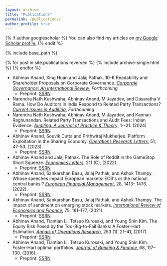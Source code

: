 ```yaml
---
layout: archive
title: "Publications"
permalink: /publications/
author_profile: true
---
```


{% if author.googlescholar %}
  You can also find my articles on <u><a href="{{author.googlescholar}}">my Google Scholar profile</a>.</u>
{% endif %}

{% include base_path %}

{% for post in site.publications reversed %}
  {% include archive-single.html %}
{% endfor %}

- Abhinav Anand, Xing Huan and Jalaj Pathak. 
10-K Readability and Shareholder Proposals on Corporate Governance. 
*<u>Corporate Governance: An International Review</u>*, *Forthcoming*
  - Preprint: [SSRN](https://papers.ssrn.com/sol3/papers.cfm?abstract_id=5238010)
- Narendra Nath Kushwaha, Abhinav Anand, M Jayadev, and Dasaratha V Rama. 
How Do Auditors in India Respond to Related Party Transactions? 
*<u>Current Issues in Auditing</u>*, *Forthcoming*
- Narendra Nath Kushwaha, Abhinav Anand, M Jayadev, and Kannan Raghunandan. 
Related Party Transactions and Audit Fees: Indian Evidence. 
*<u>Auditing: A Journal of Practice & Theory</u>*, 1--21. (2024)
  - Preprint: [SSRN](https://papers.ssrn.com/sol3/papers.cfm?abstract_id=4139071)
- Abhinav Anand, Souvik Dutta and Prithwiraj Mukherjee. Platform Exploitation in the Sharing Economy. 
*<u>Operations Research Letters</u>*, 51, 47-53. (2023).
  - Preprint: [SSRN](https://papers.ssrn.com/sol3/papers.cfm?abstract_id=4287321)
- Abhinav Anand and Jalaj Pathak. The Role of Reddit in the GameStop Short Squeeze. 
*<u>Economics Letters</u>*, 211 (C), (2022).
  - Preprint: [SSRN](https://papers.ssrn.com/sol3/papers.cfm?abstract_id=3873099)
- Abhinav Anand, Sankarshan Basu, Jalaj Pathak, and Ashok Thampy. 
Whose speeches impact European markets: ECB's or the national central banks'? 
*<u>European Financial Management</u>*, 28, 1413– 1476. (2022).
  - Preprint: [SSRN](https://papers.ssrn.com/sol3/papers.cfm?abstract_id=3831782)
- Abhinav Anand, Sankarshan Basu, Jalaj Pathak, and Ashok Thampy. 
The impact of sentiment on emerging stock markets. 
*<u>International Review of Economics and Finance</u>*, 75, 161–177, (2021).
  - Preprint: [SSRN](https://papers.ssrn.com/sol3/papers.cfm?abstract_id=3708433)
- Abhinav Anand, Tiantian Li, Tetsuo Kurosaki, and Young Shin Kim. 
The Equity Risk Posed by the Too-Big-to-Fail Banks: A Foster-Hart Estimation. 
*<u>Annals of Operations Research</u>*, 253 (1), 21–41, (2017).
  - Preprint: [SSRN](https://papers.ssrn.com/sol3/papers.cfm?abstract_id=2753627)
- Abhinav Anand, Tiantian Li, Tetsuo Kurosaki, and Young Shin Kim. Foster-Hart optimal portfolios. 
*<u>Journal of Banking & Finance</u>*, 68, 117–130, (2016).
  - Preprint: [SSRN](https://papers.ssrn.com/sol3/papers.cfm?abstract_id=2753620)
